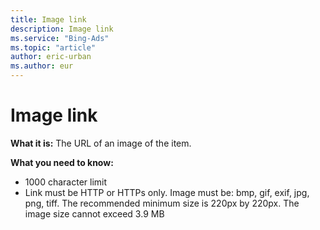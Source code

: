 ```yaml
---
title: Image link
description: Image link
ms.service: "Bing-Ads"
ms.topic: "article"
author: eric-urban
ms.author: eur
---
```


# Image link

**What it is:** The URL of an image of the item.

**What you need to know:**
- 1000 character limit
- Link must be HTTP or HTTPs only. Image must be: bmp, gif, exif, jpg, png, tiff. The recommended minimum size is 220px by 220px. The image size cannot exceed 3.9 MB


